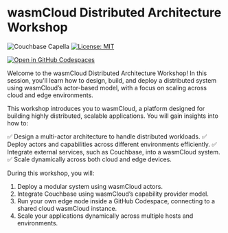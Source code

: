 # wasmCloud Distributed Architecture Workshop

![Couchbase Capella](https://img.shields.io/badge/Couchbase_Capella-Enabled-red)
[![License: MIT](https://cdn.prod.website-files.com/5e0f1144930a8bc8aace526c/65dd9eb5aaca434fac4f1c34_License-MIT-blue.svg)](/LICENSE)

[![Open in GitHub Codespaces](https://github.com/codespaces/badge.svg)](https://codespaces.new/hummusonrails/wasmcloud-workshop)

Welcome to the wasmCloud Distributed Architecture Workshop! In this session, you'll learn how to design, build, and deploy a distributed system using wasmCloud’s actor-based model, with a focus on scaling across cloud and edge environments.

This workshop introduces you to wasmCloud, a platform designed for building highly distributed, scalable applications. You will gain insights into how to:

✅ Design a multi-actor architecture to handle distributed workloads.
✅ Deploy actors and capabilities across different environments efficiently.
✅ Integrate external services, such as Couchbase, into a wasmCloud system.
✅ Scale dynamically across both cloud and edge devices.

During this workshop, you will:

1. Deploy a modular system using wasmCloud actors.
2. Integrate Couchbase using wasmCloud’s capability provider model.
3. Run your own edge node inside a GitHub Codespace, connecting to a shared cloud wasmCloud instance.
4. Scale your applications dynamically across multiple hosts and environments.
